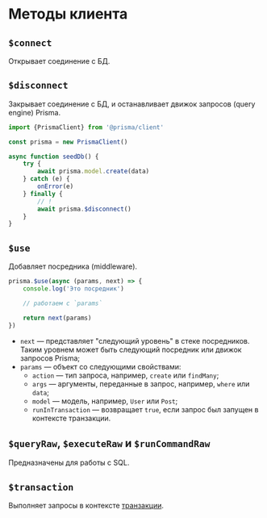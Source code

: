 # Методы клиента

## `$connect`

Открывает соединение с БД.

## `$disconnect`

Закрывает соединение с БД, и останавливает движок запросов (query engine) Prisma.

```javascript
import {PrismaClient} from '@prisma/client'

const prisma = new PrismaClient()

async function seedDb() {
    try {
        await prisma.model.create(data)
    } catch (e) {
        onError(e)
    } finally {
        // !
        await prisma.$disconnect()
    }
}
```

## `$use`

Добавляет посредника (middleware).

```javascript
prisma.$use(async (params, next) => {
    console.log('Это посредник')

    // работаем с `params`

    return next(params)
})
```

- `next` — представляет "следующий уровень" в стеке посредников. Таким уровнем может быть следующий посредник или движок
  запросов Prisma;
- `params` — объект со следующими свойствами:
    - `action` — тип запроса, например, `create` или `findMany`;
    - `args` — аргументы, переданные в запрос, например, `where` или `data`;
    - `model` — модель, например, `User` или `Post`;
    - `runInTransaction` — возвращает `true`, если запрос был запущен в контексте транзакции.

## `$queryRaw`, `$executeRaw` и `$runCommandRaw`

Предназначены для работы с SQL.

## `$transaction`

Выполняет запросы в контексте [транзакции](transactions.md).
